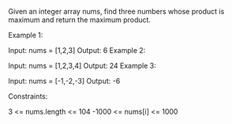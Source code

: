 Given an integer array nums, find three numbers whose product is maximum and return the maximum product.

Example 1:

Input: nums = [1,2,3]
Output: 6
Example 2:

Input: nums = [1,2,3,4]
Output: 24
Example 3:

Input: nums = [-1,-2,-3]
Output: -6

Constraints:

3 <= nums.length <= 104
-1000 <= nums[i] <= 1000
